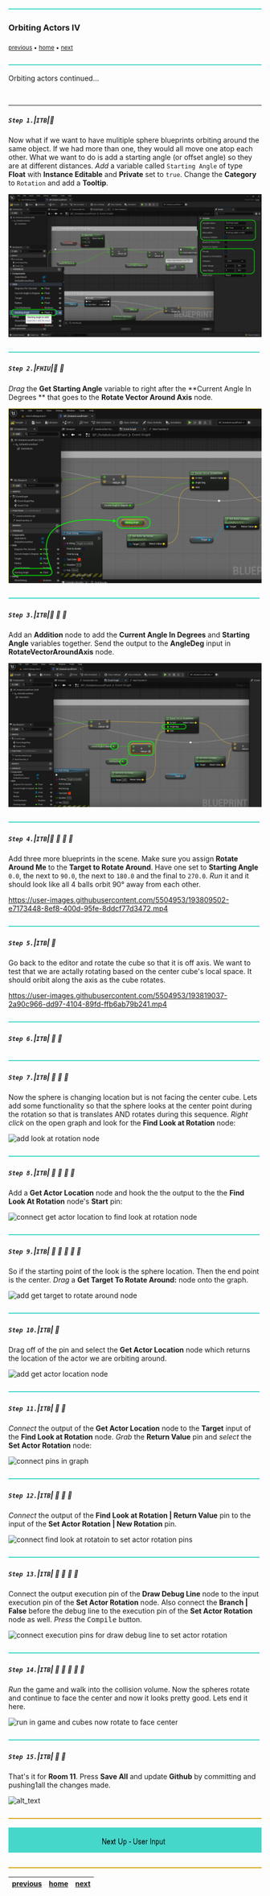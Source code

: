 ![](../images/line3.png)

### Orbiting Actors IV

<sub>[previous](../orbiting-actors-iii/README.md#user-content-orbiting-actors-iii) • [home](../README.md#user-content-ue4-blueprints) • [next](../user-input/README.md#user-content-user-input)</sub>

![](../images/line3.png)

Orbiting actors continued...

<br>

---


##### `Step 1.`\|`ITB`|:small_blue_diamond:

Now what if we want to have mulitiple sphere blueprints orbiting around the same object. If we had more than one, they would all move one atop each other. What we want to do is add a starting angle (or offset angle) so they are at different distances. *Add* a variable called `Starting Angle` of type **Float** with **Instance Editable** and **Private** set to `true`. Change the **Category** to `Rotation` and add a **Tooltip**.

![add starting angle variable of type float](images/AddStartingAngleRm15.png)

![](../images/line2.png)

##### `Step 2.`\|`FHIU`|:small_blue_diamond: :small_blue_diamond: 

*Drag* the **Get Starting Angle** variable to right after the **Current Angle In Degrees ** that goes to the **Rotate Vector Around Axis** node.

![add get starting angle node](images/DragStartingAngleRm15.png)

![](../images/line2.png)

##### `Step 3.`\|`ITB`|:small_blue_diamond: :small_blue_diamond: :small_blue_diamond:

Add an **Addition** node to add the **Current Angle In Degrees** and **Starting Angle** variables together. Send the output to the **AngleDeg** input in **RotateVectorAroundAxis** node.

![add addition node](images/StartingAnglePlusAngleRm15.png)

![](../images/line2.png)

##### `Step 4.`\|`ITB`|:small_blue_diamond: :small_blue_diamond: :small_blue_diamond: :small_blue_diamond:

Add three more blueprints in the scene. Make sure you assign **Rotate Around Me** to the **Target to Rotate Around**. Have one set to **Starting Angle** `0.0`, the next to `90.0`, the next to `180.0` and the final to `270.0`. *Run* it and it should look like all 4 balls orbit 90° away from each other.

https://user-images.githubusercontent.com/5504953/193809502-e7173448-8ef8-400d-95fe-8ddcf77d3472.mp4

![](../images/line2.png)

##### `Step 5.`\|`ITB`| :small_orange_diamond:

Go back to the editor and rotate the cube so that it is off axis.  We want to test that we are actally rotating based on the center cube's local space.  It should oribit along the axis as the cube rotates.

https://user-images.githubusercontent.com/5504953/193819037-2a90c966-dd97-4104-89fd-ffb6ab79b241.mp4

![](../images/line2.png)

##### `Step 6.`\|`ITB`| :small_orange_diamond: :small_blue_diamond:



![](../images/line2.png)

##### `Step 7.`\|`ITB`| :small_orange_diamond: :small_blue_diamond: :small_blue_diamond:

Now the sphere is changing location but is not facing the center cube. Lets add some functionality so that the sphere looks at the center point during the rotation so that is translates AND rotates during this sequence. *Right click* on the open graph and look for the **Find Look at Rotation** node:

![add look at rotation node](images/AddLookAtRotationNodeRm15.jpg)

![](../images/line2.png)

##### `Step 8.`\|`ITB`| :small_orange_diamond: :small_blue_diamond: :small_blue_diamond: :small_blue_diamond:

Add a **Get Actor Location** node and hook the the output to the the **Find Look At Rotation** node's **Start** pin:

![connect get actor location to find look at rotation node](images/HookUpStartRotationRm15.jpg)

![](../images/line2.png)

##### `Step 9.`\|`ITB`| :small_orange_diamond: :small_blue_diamond: :small_blue_diamond: :small_blue_diamond: :small_blue_diamond:

So if the starting point of the look is the sphere location. Then the end point is the center. *Drag* a **Get Target To Rotate Around:** node onto the graph.

![add get target to rotate around node](images/GetTargetToRotateAround.jpg)

![](../images/line2.png)

##### `Step 10.`\|`ITB`| :large_blue_diamond:

Drag off of the pin and select the **Get Actor Location** node which returns the location of the actor we are orbiting around.

![add get actor location node](images/GetActorLocadtionRm15.jpg)

![](../images/line2.png)

##### `Step 11.`\|`ITB`| :large_blue_diamond: :small_blue_diamond: 

*Connect* the output of the **Get Actor Location** node to the **Target** input of the **Find Look at Rotation** node. *Grab* the **Return Value** pin and *select* the **Set Actor Rotation** node:

![connect pins in graph](images/LookAtRotationHookRm15.jpg)

![](../images/line2.png)


##### `Step 12.`\|`ITB`| :large_blue_diamond: :small_blue_diamond: :small_blue_diamond: 

*Connect* the output of the **Find Look at Rotation | Return Value** pin to the input of the **Set Actor Rotation | New Rotation** pin.

![connect find look at rotatoin to set actor rotation pins](images/ConnectPins3Rm15.jpg)

![](../images/line2.png)

##### `Step 13.`\|`ITB`| :large_blue_diamond: :small_blue_diamond: :small_blue_diamond:  :small_blue_diamond: 

Connect the output execution pin of the **Draw Debug Line** node to the input execution pin of the **Set Actor Rotation** node. Also connect the **Branch | False** before the debug line to the execution pin of the **Set Actor Rotation** node as well. *Press* the <kbd>Compile</kbd> button.

![connect execution pins for draw debug line to set actor rotation](images/SetActorLocationToRotationPinsRm15.jpg)

![](../images/line2.png)

##### `Step 14.`\|`ITB`| :large_blue_diamond: :small_blue_diamond: :small_blue_diamond: :small_blue_diamond:  :small_blue_diamond: 

*Run* the game and walk into the collision volume. Now the spheres rotate and continue to face the center and now it looks pretty good. Lets end it here.

![run in game and cubes now rotate to face center](images/Rotate4SpheresRotate.gif)

![](../images/line2.png)

##### `Step 15.`\|`ITB`| :large_blue_diamond: :small_orange_diamond: 

That's it for **Room 11**. Press **Save All** and update **Github** by committing and pushing1all the changes made. 

![alt_text](images/GithubRm15.jpg)

![](../images/line.png)

<!-- <img src="https://via.placeholder.com/1000x100/45D7CA/000000/?text=Next Up - User Input"> -->

![next up next tile](images/banner.png)

![](../images/line.png)

| [previous](../orbiting-actors-iii/README.md#user-content-orbiting-actors-iii)| [home](../README.md#user-content-ue4-blueprints) | [next](../user-input/README.md#user-content-user-input)|
|---|---|---|
